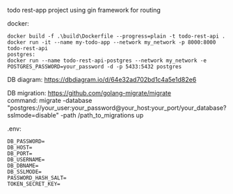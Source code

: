 todo rest-app project using gin framework for routing

docker:
```
docker build -f .\build\Dockerfile --progress=plain -t todo-rest-api .
docker run -it --name my-todo-app --network my_network -p 8000:8000 todo-rest-api
postgres:
docker run --name todo-rest-api-postgres --network my_network -e POSTGRES_PASSWORD=your_password -d -p 5433:5432 postgres
```

DB diagram: https://dbdiagram.io/d/64e32ad702bd1c4a5e1d82e6

DB migration: https://github.com/golang-migrate/migrate  
command: migrate -database "postgres://your_user:your_password@your_host:your_port/your_database?sslmode=disable" -path /path_to_migrations up

.env:
```
DB_PASSWORD=
DB_HOST=
DB_PORT=
DB_USERNAME=
DB_DBNAME=
DB_SSLMODE=
PASSWORD_HASH_SALT=
TOKEN_SECRET_KEY=
```
